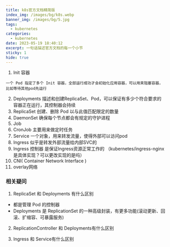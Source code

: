 ```yaml
---
title: k8s官方文档精简版
index_img: /images/bg/k8s.webp
banner_img: /images/bg/5.jpg
tags:
  - kubernetes
categories:
  - kubernetes
date: 2023-05-19 18:40:12
excerpt: 一句话描述官方文档的每一个小节
sticky: 1
hide: true
---
```


1. Init 容器
```
一个 Pod 指定了多个 Init 容器，全部运行成功才会初始化应用容器，可以用来阻塞容器，比如等待其他pod先运行
```

2. Deployments 描述和创建ReplicaSet、Pod，可以保证有多少个符合要求的容器正在运行，其控制器会持续
3. ReplicaSet  创建、删除 Pod 以与此值匹配限定的数量
4. DaemonSet 确保每个节点都会有规定的守护进程
5. Job 
6. CronJob 主要用来做定时任务
7. Service 一个对象，用来转发流量，使得外部可以访问pod
8. Ingress 似乎是转发外部流量给内部SVC的
9. Ingress 控制器 是保证Ingress资源正常工作的 （kubernetes/ingress-nginx是具体实现？可以更改实现的是吗）
10. CNI( Container Network Interface )
11. overlay网络


### 相关疑问

1. ReplicaSet 和 Deployments 有什么区别

- 都是管理 Pod 的控制器
- Deployments 是 ReplicationSet 的一种高级封装，有更多功能(滚动更新、回滚、扩缩容、可暴露服务)

2. ReplicationController 和 Deployments有什么区别

3. Ingress 和 Service有什么区别 